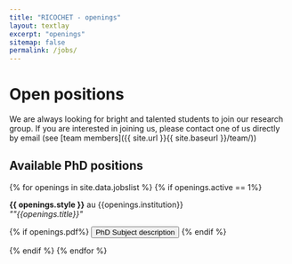 ```yaml
---
title: "RICOCHET - openings"
layout: textlay
excerpt: "openings"
sitemap: false
permalink: /jobs/
---
```


# Open positions

We are always looking for bright and talented students to join our research group.
If you are interested in joining us, please contact one of us directly by email (see [team members]({{ site.url }}{{ site.baseurl }}/team/))

## Available PhD positions

{% for openings in site.data.jobslist %}
{% if openings.active == 1%}

<b>{{ openings.style }}</b>  au {{openings.institution}}<br/>
 <em>""{{openings.title}}"</em><br/>

 <p>
      {% if openings.pdf%} <button type="button" class="btn btn-light" onclick="window.location='/assets/jobs/{{openings.pdf}}';">PhD Subject description</button> {% endif %}
    </p>


 {% endif %}
 {% endfor %}

